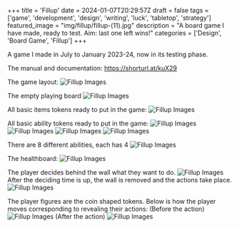 +++
title = 'Fillup'
date = 2024-01-07T20:29:57Z
draft = false
tags = ['game', 'development', 'design', 'writing', 'luck', 'tabletop', 'strategy']
featured_image = "img/fillup/fillup-(11).jpg"
description = "A board game I have made, ready to test. Aim: last one left wins!"
categories = ['Design', 'Board Game', 'Fillup']
+++

A game I made in July to January 2023-24, now in its testing phase.

The manual and documentation: https://shorturl.at/kuX29


The game layout:
![Fillup Images](/img/fillup/fillup-(11).jpg)

The empty playing board
![Fillup Images](/img/fillup/fillup-(2).jpg)

All basic items tokens ready to put in the game:
![Fillup Images](/img/fillup/fillup-(9).jpg)

All basic ability tokens ready to put in the game:
![Fillup Images](/img/fillup/fillup-(8).jpg)
![Fillup Images](/img/fillup/fillup-(7).jpg)
![Fillup Images](/img/fillup/fillup-(6).jpg)
![Fillup Images](/img/fillup/fillup-(5).jpg)

There are 8 different abilities, each has 4
![Fillup Images](/img/fillup/fillup-(4).jpg)

The healthboard:
![Fillup Images](/img/fillup/fillup-(3).jpg)


The player decides behind the wall what they want to do.
![Fillup Images](/img/fillup/fillup-(12).jpg)
After the deciding time is up, the wall is removed and the actions take place.
![Fillup Images](/img/fillup/fillup-(13).jpg)

The player figures are the coin shaped tokens.
Below is how the player moves corresponding to revealing their actions: (Before the action)
![Fillup Images](/img/fillup/fillup-(1).jpg)
(After the action)
![Fillup Images](/img/fillup/fillup-(14).jpg)